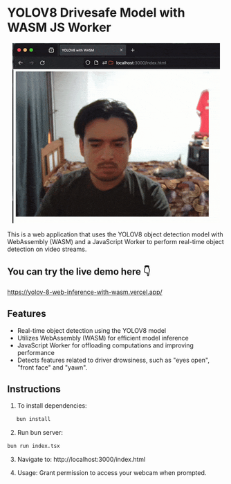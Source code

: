 # YOLOV8 Drivesafe Model with WASM JS Worker

<p align="center">
  <img src="public/demo.gif" alt="animated" />
</p>

This is a web application that uses the YOLOV8 object detection model with WebAssembly (WASM) and a JavaScript Worker to perform real-time object detection on video streams.

## You can try the live demo here 👇
https://yolov-8-web-inference-with-wasm.vercel.app/

## Features
- Real-time object detection using the YOLOV8 model
- Utilizes WebAssembly (WASM) for efficient model inference
- JavaScript Worker for offloading computations and improving performance
- Detects features related to driver drowsiness, such as "eyes open", "front face" and "yawn".
## Instructions

1. To install dependencies:

```bash
   bun install
```

2. Run bun server:

```bash
bun run index.tsx
```

3. Navigate to:
   http://localhost:3000/index.html

4. Usage: Grant permission to access your webcam when prompted.
